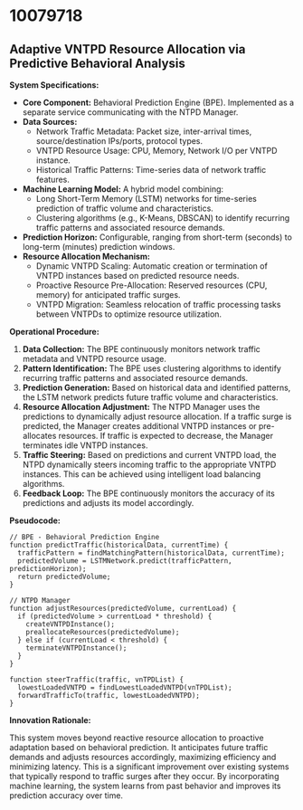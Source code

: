 # 10079718

## Adaptive VNTPD Resource Allocation via Predictive Behavioral Analysis

**System Specifications:**

*   **Core Component:** Behavioral Prediction Engine (BPE). Implemented as a separate service communicating with the NTPD Manager.
*   **Data Sources:**
    *   Network Traffic Metadata: Packet size, inter-arrival times, source/destination IPs/ports, protocol types.
    *   VNTPD Resource Usage: CPU, Memory, Network I/O per VNTPD instance.
    *   Historical Traffic Patterns: Time-series data of network traffic features.
*   **Machine Learning Model:** A hybrid model combining:
    *   Long Short-Term Memory (LSTM) networks for time-series prediction of traffic volume and characteristics.
    *   Clustering algorithms (e.g., K-Means, DBSCAN) to identify recurring traffic patterns and associated resource demands.
*   **Prediction Horizon:** Configurable, ranging from short-term (seconds) to long-term (minutes) prediction windows.
*   **Resource Allocation Mechanism:**
    *   Dynamic VNTPD Scaling: Automatic creation or termination of VNTPD instances based on predicted resource needs.
    *   Proactive Resource Pre-Allocation: Reserved resources (CPU, memory) for anticipated traffic surges.
    *   VNTPD Migration: Seamless relocation of traffic processing tasks between VNTPDs to optimize resource utilization.

**Operational Procedure:**

1.  **Data Collection:** The BPE continuously monitors network traffic metadata and VNTPD resource usage.
2.  **Pattern Identification:** The BPE uses clustering algorithms to identify recurring traffic patterns and associated resource demands.
3.  **Prediction Generation:** Based on historical data and identified patterns, the LSTM network predicts future traffic volume and characteristics.
4.  **Resource Allocation Adjustment:** The NTPD Manager uses the predictions to dynamically adjust resource allocation. If a traffic surge is predicted, the Manager creates additional VNTPD instances or pre-allocates resources. If traffic is expected to decrease, the Manager terminates idle VNTPD instances.
5.  **Traffic Steering:** Based on predictions and current VNTPD load, the NTPD dynamically steers incoming traffic to the appropriate VNTPD instances. This can be achieved using intelligent load balancing algorithms.
6.  **Feedback Loop:** The BPE continuously monitors the accuracy of its predictions and adjusts its model accordingly.

**Pseudocode:**

```
// BPE - Behavioral Prediction Engine
function predictTraffic(historicalData, currentTime) {
  trafficPattern = findMatchingPattern(historicalData, currentTime);
  predictedVolume = LSTMNetwork.predict(trafficPattern, predictionHorizon);
  return predictedVolume;
}

// NTPD Manager
function adjustResources(predictedVolume, currentLoad) {
  if (predictedVolume > currentLoad * threshold) {
    createVNTPDInstance();
    preallocateResources(predictedVolume);
  } else if (currentLoad < threshold) {
    terminateVNTPDInstance();
  }
}

function steerTraffic(traffic, vnTPDList) {
  lowestLoadedVNTPD = findLowestLoadedVNTPD(vnTPDList);
  forwardTrafficTo(traffic, lowestLoadedVNTPD);
}
```

**Innovation Rationale:**

This system moves beyond reactive resource allocation to proactive adaptation based on behavioral prediction. It anticipates future traffic demands and adjusts resources accordingly, maximizing efficiency and minimizing latency. This is a significant improvement over existing systems that typically respond to traffic surges after they occur. By incorporating machine learning, the system learns from past behavior and improves its prediction accuracy over time.